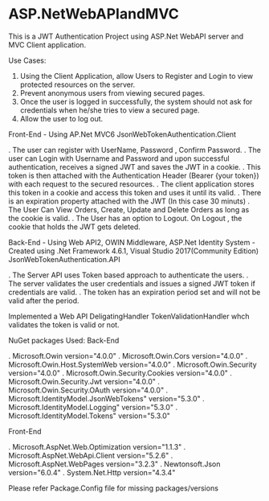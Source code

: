 # ASP.NetWebAPIandMVC
This is a JWT Authentication Project using ASP.Net WebAPI server and MVC Client application.

Use Cases:

1. Using the Client Application, allow Users to Register and Login to view protected resources on the server. 
2. Prevent anonymous users from viewing secured pages.
3. Once the user is logged in successfully, the system should not ask for credentials when he/she tries to view a secured page.
4. Allow the user to log out.

Front-End - Using AP.Net MVC6
JsonWebTokenAuthentication.Client

. The user can register with UserName, Password , Confirm Password. 
. The user can Login with Username and Password and upon successful authentication, receives a signed JWT and saves the JWT in a cookie.
. This token is then attached with the Authentication Header (Bearer {your token}) with each request to the secured resources. 
. The client application stores this token in a cookie and access this token and uses it until its valid.
. There is an expiration property attached with the JWT (In this case 30 minuts)
. The User Can View Orders, Create, Update and Delete Orders as long as the cookie is valid.
. The User has an option to Logout. On Logout , the cookie that holds the JWT gets deleted.  


Back-End - Using Web API2, OWIN Middleware, ASP.Net Identity System - Created using .Net Framework 4.6.1, Visual Studio 2017(Community Edition)
JsonWebTokenAuthentication.API

. The Server API uses Token based approach to authenticate the users.
. The server validates the user credentials and issues a signed JWT token if credentials are valid.
. The token has an expiration period set and will not be valid after the period.

Implemented a Web API DeligatingHandler TokenValidationHandler whch validates the token is valid or not.

NuGet packages Used:
Back-End 

. Microsoft.Owin version="4.0.0" 
. Microsoft.Owin.Cors version="4.0.0" 
. Microsoft.Owin.Host.SystemWeb version="4.0.0"
. Microsoft.Owin.Security version="4.0.0" 
. Microsoft.Owin.Security.Cookies version="4.0.0" 
. Microsoft.Owin.Security.Jwt version="4.0.0" 
. Microsoft.Owin.Security.OAuth version="4.0.0" 
. Microsoft.IdentityModel.JsonWebTokens" version="5.3.0" 
. Microsoft.IdentityModel.Logging" version="5.3.0"
. Microsoft.IdentityModel.Tokens" version="5.3.0"

Front-End

. Microsoft.AspNet.Web.Optimization version="1.1.3" 
. Microsoft.AspNet.WebApi.Client version="5.2.6" 
. Microsoft.AspNet.WebPages version="3.2.3" 
. Newtonsoft.Json version="6.0.4" 
. System.Net.Http version="4.3.4" 

Please refer Package.Config file for missing packages/versions




